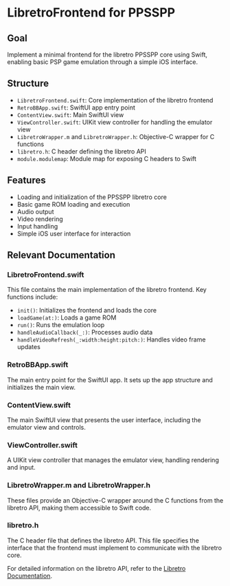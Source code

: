 # LibretroFrontend for PPSSPP

## Goal
Implement a minimal frontend for the libretro PPSSPP core using Swift, enabling basic PSP game emulation through a simple iOS interface.

## Structure
- `LibretroFrontend.swift`: Core implementation of the libretro frontend
- `RetroBBApp.swift`: SwiftUI app entry point
- `ContentView.swift`: Main SwiftUI view
- `ViewController.swift`: UIKit view controller for handling the emulator view
- `LibretroWrapper.m` and `LibretroWrapper.h`: Objective-C wrapper for C functions
- `libretro.h`: C header defining the libretro API
- `module.modulemap`: Module map for exposing C headers to Swift

## Features
- Loading and initialization of the PPSSPP libretro core
- Basic game ROM loading and execution
- Audio output
- Video rendering
- Input handling
- Simple iOS user interface for interaction

## Relevant Documentation

### LibretroFrontend.swift
This file contains the main implementation of the libretro frontend. Key functions include:

- `init()`: Initializes the frontend and loads the core
- `loadGame(at:)`: Loads a game ROM
- `run()`: Runs the emulation loop
- `handleAudioCallback(_:)`: Processes audio data
- `handleVideoRefresh(_:width:height:pitch:)`: Handles video frame updates

### RetroBBApp.swift
The main entry point for the SwiftUI app. It sets up the app structure and initializes the main view.

### ContentView.swift
The main SwiftUI view that presents the user interface, including the emulator view and controls.

### ViewController.swift
A UIKit view controller that manages the emulator view, handling rendering and input.

### LibretroWrapper.m and LibretroWrapper.h
These files provide an Objective-C wrapper around the C functions from the libretro API, making them accessible to Swift code.

### libretro.h
The C header file that defines the libretro API. This file specifies the interface that the frontend must implement to communicate with the libretro core.

For detailed information on the libretro API, refer to the [Libretro Documentation](https://docs.libretro.com/).